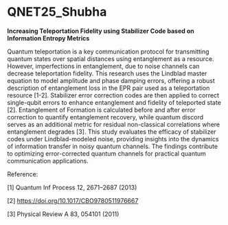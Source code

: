 # QNET25_Shubha
<b> Increasing Teleportation Fidelity ​using Stabilizer Code based on ​Information Entropy Metrics​ </b>


Quantum teleportation is a key communication protocol for transmitting quantum states over spatial distances using entanglement as a resource. However, imperfections in entanglement, due to noise channels can decrease teleportation fidelity. This research uses the Lindblad master equation to model amplitude and phase damping errors, offering a robust description of entanglement loss in the EPR pair used as a teleportation resource [1-2]. Stabilizer error correction codes are then applied to correct single-qubit errors to enhance entanglement and fidelity of teleported state [2]. Entanglement of Formation is calculated before and after error correction to quantify entanglement recovery, while quantum discord serves as an additional metric for residual non-classical correlations where entanglement degrades [3]. This study evaluates the efficacy of stabilizer codes under Lindblad-modeled noise, providing insights into the dynamics of information transfer in noisy quantum channels. The findings contribute to optimizing error-corrected quantum channels for practical quantum communication applications.

Reference:

[1] Quantum Inf Process 12, 2671–2687 (2013)

[2] https://doi.org/10.1017/CBO9780511976667

[3] Physical Review A 83, 054101 (2011) 
